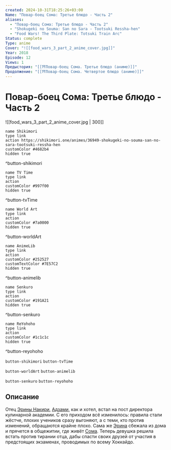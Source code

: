 ```yaml
---
created: 2024-10-31T18:25:26+03:00
Name: "Повар-боец Сома: Третье блюдо - Часть 2"
aliases:
  - "Повар-боец Сома: Третье блюдо - Часть 2"
  - "Shokugeki no Souma: San no Sara - Tootsuki Ressha-hen"
  - "Food Wars! The Third Plate: Totsuki Train Arc"
Status: complete
Type: anime
Cover: "![[food_wars_3_part_2_anime_cover.jpg]]"
Year: 2018
Episode: 12
Views: 1
Предыстория: "[[⛩️Повар-боец Сома. Третье блюдо (аниме)]]"
Продолжение: "[[⛩️Повар-боец Сома. Четвертое блюдо (аниме)]]"
---
```


# Повар-боец Сома: Третье блюдо - Часть 2

![[food_wars_3_part_2_anime_cover.jpg | 300]] 

```button
name Shikimori
type link
action https://shikimori.one/animes/36949-shokugeki-no-souma-san-no-sara-tootsuki-ressha-hen
customColor #4682b4
hidden true
```
^button-shikimori

```button
name TV Time
type link
action 
customColor #997f00
hidden true
```
^button-tvTime

```button
name World Art
type link
action 
customColor #7a0000
hidden true
```
^button-worldArt

```button
name AnimeLib
type link
action 
customColor #252527
customTextColor #7E57C2
hidden true
```
^button-animelib

```button
name Senkuro
type link
action 
customColor #191A21
hidden true
```
^button-senkuro

```button
name ReYohoho
type link
action 
customColor #1c1c1c
hidden true
```
^button-reyohoho



`button-shikimori` `button-tvTime`

`button-worldArt` `button-animelib`

`button-senkuro` `button-reyohoho`

## Описание

Отец [Эрины Накири](https://shikimori.one/characters/75284-erina-nakiri), [Адзами](https://shikimori.one/characters/133118-azami-nakiri), как и хотел, встал на пост директора кулинарной академии. С его приходом всё изменилось: правила стали жёстче, плохих учеников сразу выгоняют, а с теми, кто против изменений, обращаются крайне плохо. Сама же [Эрина](https://shikimori.one/characters/75284-erina-nakiri) сбежала из дома и прячется в общежитии, где живёт [Сома](https://shikimori.one/characters/75216-souma-yukihira). Теперь девушка решила встать против тирании отца, дабы спасти своих друзей от участия в предстоящих экзаменах, проводимых по всему Хоккайдо.
